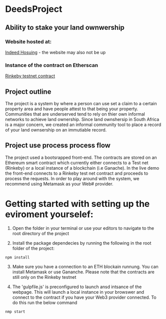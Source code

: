 # DeedsProject

## Ability to stake your land ownwership

### Website hosted at:

 [Indeed Hosuing](https://indeedhousing.netlify.com) - the website may also not be up
 
### Instance of the contract on Etherscan

 [Rinkeby testnet contract](https://rinkeby.etherscan.io/address/0xe21cbf2aa06a8bbf1e368e1afc92298eb5206aac#readContract)
 
## Project outline

The project is a system by where a person can use set a claim to a certain property area and have people attest to that being your property. Communities that are underserved tend to rely on thier own informal networks to achieve land ownership. Since land ownshersip in South Africa is a major concern, we created an informal community tool to place a record of your land ownsership on an immutiable record.

## Project use process process flow
 
 The project used a bootsrapped front-end. The contracts are stored on an Ethereum smart contract which currently either connects to a Test net (Rinkeby) or a local instance of a blockchain (i.e Ganache). In the live demo the front-end connects to a Rinkeby test net contract and proceeds to process the requests. In order to play around with the system, we recommend using Metamask as your Web# provider. 
 
 # Getting started with setting up the eviroment yourselef:

1. Open the folder in your terminal or use your editors to navigate to the root directory of the project

2. Install the package dependecies by running the following in the root folder of the project:
```
npm install
```
3. Make sure you have a connection to an ETH blockain runnung. You can install Metamask or use Gananche. Please note that the contracts are still only on the Rinkeby testnet

4. The 'gulpfile.js' is preconfigured to launch ansd intsance of the webpage. This will launch a local instance in your browswer and connect to the contract if you have your Web3 provider connected. To do this run the below command
```
nmp start
```


